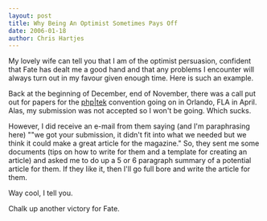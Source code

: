 ```yaml
--- 
layout: post
title: Why Being An Optimist Sometimes Pays Off
date: 2006-01-18
author: Chris Hartjes
---
```

My lovely wife can tell you that I am of the optimist persuasion, confident that Fate has dealt me a good hand and that any problems I encounter will always turn out in my favour given enough time.  Here is such an example.

Back at the beginning of December, end of November, there was a call put out for papers for the <a href='http://www.phparch.com/tek/'>php|tek</a> convention going on in Orlando, FLA in April.  Alas, my submission was not accepted so I won't be going.  Which sucks.

However, I did receive an e-mail from them saying (and I'm paraphrasing here) ""we got your submission, it didn't fit into what we needed but we think it could make a great article for the magazine."  So, they sent me some documents (tips on how to write for them and a template for creating an article) and asked me to do up a 5 or 6 paragraph summary of a potential article for them.  If they like it, then I'll go full bore and write the article for them.

Way cool, I tell you.

Chalk up another victory for Fate.
